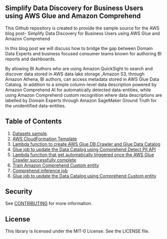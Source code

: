 ## Simplify Data Discovery for Business Users using AWS Glue and Amazon Comprehend

This Github repository is created to provide the sample source for the AWS blog post- Simplify Data Discovery for Business Users using AWS Glue and Amazon Comprehend

In this blog post we will discuss how to bridge the gap between Domain Data Experts and business focused consumer teams known for authoring BI reports and dashboards.

By allowing BI Authors who are using Amazon QuickSight to search and discover data stored in AWS data lake storage ,Amazon S3, through Amazon Athena, BI authors, can access metadata stored in AWS Glue Data Catalog. In addition to a simple column-level data description powered by Amazon Comprehend AI for automatically detected data-entities, while using Amazon Comprehend custom recognition where data descriptions are labelled by Domain Experts through Amazon SageMaker Ground Truth for the unidentified data-entities.

## Table of Contents
1. [Datasets sample](https://github.com/aws-samples/data-discovery-using-glue-comprehend/tree/main/Datasets).
2. [AWS CloudFormation Template](CloudFormation_template/template_trigger_glue_crawler.yaml)
3. [Lambda function to create AWS Glue DB,Crawler and  Glue Data Catalog](scripts/trigger_glue_crawler.py)
4. [Glue job to update the Data Catalog using Comprehend Detect PII API](scripts/Glue_Comprehend_Job.py)
5. [Lambda function that get automatically triggered once the AWS Glue Crawler successfully complete](scripts/glue_comprehend_workflow.py)
6. [Train Amazon Comprehend Custom entity](scripts/comprehend_create_custom_entity.py)
7. [Comprehend inference job](scripts/Inference_custom_entity_recognition.py)
8. [Glue job to update the Data Catalog using Comprehend Custom entity](scripts/glue_comprehend_workflow_custom.py )

## Security

See [CONTRIBUTING](CONTRIBUTING.md#security-issue-notifications) for more information.

## License

This library is licensed under the MIT-0 License. See the LICENSE file.

